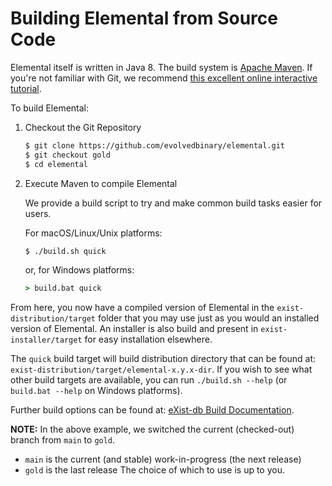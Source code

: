 # Building Elemental from Source Code

Elemental itself is written in Java 8. The build system is [Apache Maven](http://maven.apache.org/). If you're not familiar with Git, we recommend [this excellent online interactive tutorial](http://try.github.io).

To build Elemental:

1. Checkout the Git Repository

    ```bash
    $ git clone https://github.com/evolvedbinary/elemental.git
    $ git checkout gold
    $ cd elemental
    ```

2. Execute Maven to compile Elemental

    We provide a build script to try and make common build tasks easier for users.

    For macOS/Linux/Unix platforms:
    ```bash
    $ ./build.sh quick
    ```

    or, for Windows platforms:
    ```cmd
    > build.bat quick
    ```

From here, you now have a compiled version of Elemental in the `exist-distribution/target` folder that you may use just as you would an installed version of Elemental. An installer is also build and present in `exist-installer/target` for easy installation elsewhere.

The `quick` build target will build distribution directory that can be found at: `exist-distribution/target/elemental-x.y.x-dir`.
If you wish to see what other build targets are available, you can run `./build.sh --help` (or `build.bat --help` on Windows platforms).


Further build options can be found at: [eXist-db Build Documentation](http://www.exist-db.org/exist/apps/doc/exist-building.xml "How to build eXist-db").

**NOTE:** 
In the above example, we switched the current (checked-out) branch from `main` to `gold`.
- `main` is the current (and stable) work-in-progress (the next release)
- `gold` is the last release
The choice of which to use is up to you.


